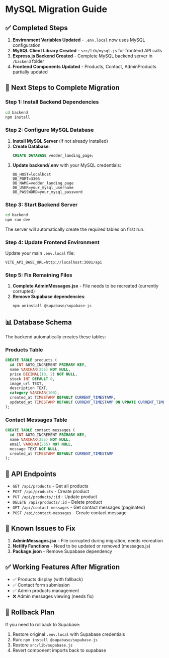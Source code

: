 # MySQL Migration Guide

## ✅ Completed Steps

1. **Environment Variables Updated** - `.env.local` now uses MySQL configuration
2. **MySQL Client Library Created** - `src/lib/mysql.js` for frontend API calls  
3. **Express.js Backend Created** - Complete MySQL backend server in `/backend` folder
4. **Frontend Components Updated** - Products, Contact, AdminProducts partially updated

## 🚀 Next Steps to Complete Migration

### Step 1: Install Backend Dependencies
```bash
cd backend
npm install
```

### Step 2: Configure MySQL Database
1. **Install MySQL Server** (if not already installed)
2. **Create Database**:
   ```sql
   CREATE DATABASE vedder_landing_page;
   ```
3. **Update backend/.env** with your MySQL credentials:
   ```
   DB_HOST=localhost
   DB_PORT=3306
   DB_NAME=vedder_landing_page
   DB_USER=your_mysql_username
   DB_PASSWORD=your_mysql_password
   ```

### Step 3: Start Backend Server
```bash
cd backend
npm run dev
```
The server will automatically create the required tables on first run.

### Step 4: Update Frontend Environment
Update your main `.env.local` file:
```
VITE_API_BASE_URL=http://localhost:3001/api
```

### Step 5: Fix Remaining Files
1. **Complete AdminMessages.jsx** - File needs to be recreated (currently corrupted)
2. **Remove Supabase dependencies**:
   ```bash
   npm uninstall @supabase/supabase-js
   ```

## 📊 Database Schema

The backend automatically creates these tables:

### Products Table
```sql
CREATE TABLE products (
  id INT AUTO_INCREMENT PRIMARY KEY,
  name VARCHAR(255) NOT NULL,
  price DECIMAL(10, 2) NOT NULL,
  stock INT DEFAULT 0,
  image_url TEXT,
  description TEXT,
  category VARCHAR(100),
  created_at TIMESTAMP DEFAULT CURRENT_TIMESTAMP,
  updated_at TIMESTAMP DEFAULT CURRENT_TIMESTAMP ON UPDATE CURRENT_TIMESTAMP
);
```

### Contact Messages Table
```sql
CREATE TABLE contact_messages (
  id INT AUTO_INCREMENT PRIMARY KEY,
  name VARCHAR(255) NOT NULL,
  email VARCHAR(255) NOT NULL,
  message TEXT NOT NULL,
  created_at TIMESTAMP DEFAULT CURRENT_TIMESTAMP
);
```

## 🔧 API Endpoints

- `GET /api/products` - Get all products
- `POST /api/products` - Create product
- `PUT /api/products/:id` - Update product
- `DELETE /api/products/:id` - Delete product
- `GET /api/contact-messages` - Get contact messages (paginated)
- `POST /api/contact-messages` - Create contact message

## 🚨 Known Issues to Fix

1. **AdminMessages.jsx** - File corrupted during migration, needs recreation
2. **Netlify Functions** - Need to be updated or removed (messages.js)
3. **Package.json** - Remove Supabase dependency

## ✅ Working Features After Migration

- ✅ Products display (with fallback)
- ✅ Contact form submission
- ✅ Admin products management
- ❌ Admin messages viewing (needs fix)

## 🔄 Rollback Plan

If you need to rollback to Supabase:
1. Restore original `.env.local` with Supabase credentials
2. Run: `npm install @supabase/supabase-js`
3. Restore `src/lib/supabase.js`
4. Revert component imports back to supabase